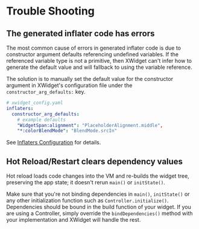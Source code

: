# Trouble Shooting

## The generated inflater code has errors

The most common cause of errors in generated inflater code is due to constructor argument defaults
referencing undefined variables. If the referenced variable type is not a primitive, then XWidget
can't infer how to generate the default value and will fallback to using the variable reference.

The solution is to manually set the default value for the constructor argument in XWidget's
configuration file under the `constructor_arg_defaults:` key.

```yaml
# xwidget_config.yaml
inflaters:  
  constructor_arg_defaults:
    # example defaults
    "WidgetSpan:alignment": "PlaceholderAlignment.middle",
    "*:colorBlendMode": "BlendMode.srcIn"
```

See [Inflaters Configuration](#inflaters-configuration) for details.

## Hot Reload/Restart clears dependency values

Hot reload loads code changes into the VM and re-builds the widget tree, preserving the app state;
it doesn't rerun `main()` or `initState()`.

Make sure that you're not binding dependencies in `main()`, `initState()` or any other
initialization function such as `Controller.initialize()`. Dependencies should be bound in the
build function of your widget. If you are using a Controller, simply override the
`bindDependencies()` method with your implementation and XWidget will handle the rest.